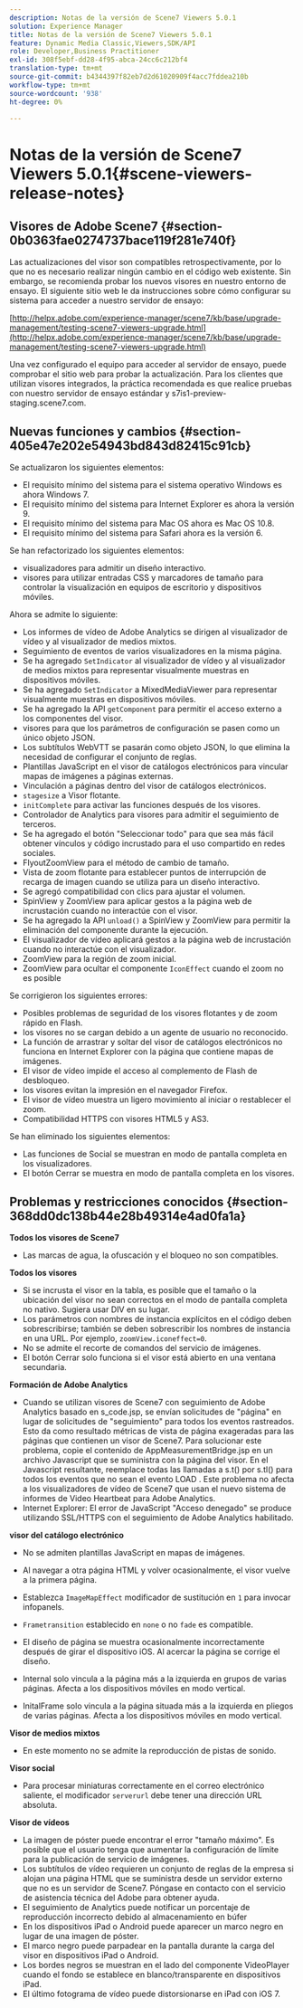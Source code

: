 ```yaml
---
description: Notas de la versión de Scene7 Viewers 5.0.1
solution: Experience Manager
title: Notas de la versión de Scene7 Viewers 5.0.1
feature: Dynamic Media Classic,Viewers,SDK/API
role: Developer,Business Practitioner
exl-id: 308f5ebf-dd28-4f95-abca-24cc6c212bf4
translation-type: tm+mt
source-git-commit: b4344397f82eb7d2d61020909f4acc7fddea210b
workflow-type: tm+mt
source-wordcount: '938'
ht-degree: 0%

---
```


# Notas de la versión de Scene7 Viewers 5.0.1{#scene-viewers-release-notes}

## Visores de Adobe Scene7 {#section-0b0363fae0274737bace119f281e740f}

Las actualizaciones del visor son compatibles retrospectivamente, por lo que no es necesario realizar ningún cambio en el código web existente. Sin embargo, se recomienda probar los nuevos visores en nuestro entorno de ensayo. El siguiente sitio web le da instrucciones sobre cómo configurar su sistema para acceder a nuestro servidor de ensayo:

[http://helpx.adobe.com/experience-manager/scene7/kb/base/upgrade-management/testing-scene7-viewers-upgrade.html](http://helpx.adobe.com/experience-manager/scene7/kb/base/upgrade-management/testing-scene7-viewers-upgrade.html)

Una vez configurado el equipo para acceder al servidor de ensayo, puede comprobar el sitio web para probar la actualización. Para los clientes que utilizan visores integrados, la práctica recomendada es que realice pruebas con nuestro servidor de ensayo estándar y s7is1-preview-staging.scene7.com.

## Nuevas funciones y cambios {#section-405e47e202e54943bd843d82415c91cb}

Se actualizaron los siguientes elementos:

* El requisito mínimo del sistema para el sistema operativo Windows es ahora Windows 7.
* El requisito mínimo del sistema para Internet Explorer es ahora la versión 9.
* El requisito mínimo del sistema para Mac OS ahora es Mac OS 10.8.
* El requisito mínimo del sistema para Safari ahora es la versión 6.

Se han refactorizado los siguientes elementos:

* visualizadores para admitir un diseño interactivo.
* visores para utilizar entradas CSS y marcadores de tamaño para controlar la visualización en equipos de escritorio y dispositivos móviles.

Ahora se admite lo siguiente:

* Los informes de vídeo de Adobe Analytics se dirigen al visualizador de vídeo y al visualizador de medios mixtos.
* Seguimiento de eventos de varios visualizadores en la misma página.
* Se ha agregado `SetIndicator` al visualizador de vídeo y al visualizador de medios mixtos para representar visualmente muestras en dispositivos móviles.
* Se ha agregado `SetIndicator` a MixedMediaViewer para representar visualmente muestras en dispositivos móviles.
* Se ha agregado la API `getComponent` para permitir el acceso externo a los componentes del visor.
* visores para que los parámetros de configuración se pasen como un único objeto JSON.
* Los subtítulos WebVTT se pasarán como objeto JSON, lo que elimina la necesidad de configurar el conjunto de reglas.
* Plantillas JavaScript en el visor de catálogos electrónicos para vincular mapas de imágenes a páginas externas.
* Vinculación a páginas dentro del visor de catálogos electrónicos.
* `stagesize` a Visor flotante.
* `initComplete` para activar las funciones después de los visores.
* Controlador de Analytics para visores para admitir el seguimiento de terceros.
* Se ha agregado el botón &quot;Seleccionar todo&quot; para que sea más fácil obtener vínculos y código incrustado para el uso compartido en redes sociales.
* FlyoutZoomView para el método de cambio de tamaño.
* Vista de zoom flotante para establecer puntos de interrupción de recarga de imagen cuando se utiliza para un diseño interactivo.
* Se agregó compatibilidad con clics para ajustar el volumen.
* SpinView y ZoomView para aplicar gestos a la página web de incrustación cuando no interactúe con el visor.
* Se ha agregado la API `unload()` a SpinView y ZoomView para permitir la eliminación del componente durante la ejecución.
* El visualizador de vídeo aplicará gestos a la página web de incrustación cuando no interactúe con el visualizador.
* ZoomView para la región de zoom inicial.
* ZoomView para ocultar el componente `IconEffect` cuando el zoom no es posible

Se corrigieron los siguientes errores:

* Posibles problemas de seguridad de los visores flotantes y de zoom rápido en Flash.
* los visores no se cargan debido a un agente de usuario no reconocido.
* La función de arrastrar y soltar del visor de catálogos electrónicos no funciona en Internet Explorer con la página que contiene mapas de imágenes.
* El visor de vídeo impide el acceso al complemento de Flash de desbloqueo.
* los visores evitan la impresión en el navegador Firefox.
* El visor de vídeo muestra un ligero movimiento al iniciar o restablecer el zoom.
* Compatibilidad HTTPS con visores HTML5 y AS3.

Se han eliminado los siguientes elementos:

* Las funciones de Social se muestran en modo de pantalla completa en los visualizadores.
* El botón Cerrar se muestra en modo de pantalla completa en los visores.

## Problemas y restricciones conocidos {#section-368dd0dc138b44e28b49314e4ad0fa1a}

**Todos los visores de Scene7**

* Las marcas de agua, la ofuscación y el bloqueo no son compatibles.

**Todos los visores**

* Si se incrusta el visor en la tabla, es posible que el tamaño o la ubicación del visor no sean correctos en el modo de pantalla completa no nativo. Sugiera usar DIV en su lugar.
* Los parámetros con nombres de instancia explícitos en el código deben sobrescribirse; también se deben sobrescribir los nombres de instancia en una URL. Por ejemplo, `zoomView.iconeffect=0`.
* No se admite el recorte de comandos del servicio de imágenes.
* El botón Cerrar solo funciona si el visor está abierto en una ventana secundaria.

**Formación de Adobe Analytics**

* Cuando se utilizan visores de Scene7 con seguimiento de Adobe Analytics basado en s_code.jsp, se envían solicitudes de &quot;página&quot; en lugar de solicitudes de &quot;seguimiento&quot; para todos los eventos rastreados. Esto da como resultado métricas de vista de página exageradas para las páginas que contienen un visor de Scene7. Para solucionar este problema, copie el contenido de AppMeasurementBridge.jsp en un archivo Javascript que se suministra con la página del visor. En el Javascript resultante, reemplace todas las llamadas a s.t() por s.tl() para todos los eventos que no sean el evento LOAD . Este problema no afecta a los visualizadores de vídeo de Scene7 que usan el nuevo sistema de informes de Video Heartbeat para Adobe Analytics.
* Internet Explorer: El error de JavaScript &quot;Acceso denegado&quot; se produce utilizando SSL/HTTPS con el seguimiento de Adobe Analytics habilitado.

**visor del catálogo electrónico**

* No se admiten plantillas JavaScript en mapas de imágenes.
* Al navegar a otra página HTML y volver ocasionalmente, el visor vuelve a la primera página.
* Establezca `ImageMapEffect` modificador de sustitución en `1` para invocar infopanels.

* `Frametransition` establecido en  `none` o no  `fade` es compatible.

* El diseño de página se muestra ocasionalmente incorrectamente después de girar el dispositivo iOS. Al acercar la página se corrige el diseño.
* Internal solo vincula a la página más a la izquierda en grupos de varias páginas. Afecta a los dispositivos móviles en modo vertical.
* InitalFrame solo vincula a la página situada más a la izquierda en pliegos de varias páginas. Afecta a los dispositivos móviles en modo vertical.

**Visor de medios mixtos**

* En este momento no se admite la reproducción de pistas de sonido.

**Visor social**

* Para procesar miniaturas correctamente en el correo electrónico saliente, el modificador `serverurl` debe tener una dirección URL absoluta.

**Visor de vídeos**

* La imagen de póster puede encontrar el error &quot;tamaño máximo&quot;. Es posible que el usuario tenga que aumentar la configuración de límite para la publicación de servicio de imágenes.
* Los subtítulos de vídeo requieren un conjunto de reglas de la empresa si alojan una página HTML que se suministra desde un servidor externo que no es un servidor de Scene7. Póngase en contacto con el servicio de asistencia técnica del Adobe para obtener ayuda.
* El seguimiento de Analytics puede notificar un porcentaje de reproducción incorrecto debido al almacenamiento en búfer
* En los dispositivos iPad o Android puede aparecer un marco negro en lugar de una imagen de póster.
* El marco negro puede parpadear en la pantalla durante la carga del visor en dispositivos iPad o Android.
* Los bordes negros se muestran en el lado del componente VideoPlayer cuando el fondo se establece en blanco/transparente en dispositivos iPad.
* El último fotograma de vídeo puede distorsionarse en iPad con iOS 7.
